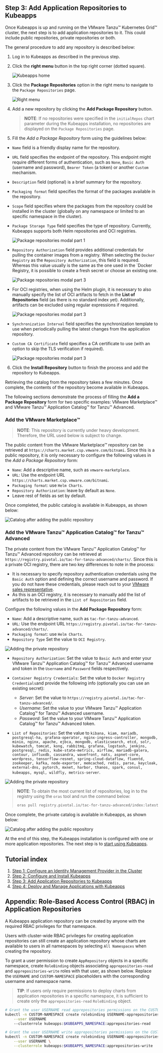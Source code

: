 ## Step 3: Add Application Repositories to Kubeapps

Once Kubeapps is up and running on the VMware Tanzu™ Kubernetes Grid™ cluster, the next step is to add application repositories to it. This could include public repositories, private repositories or both.

The general procedure to add any repository is described below:

1. Log in to Kubeapps as described in the previous step.
2. Click the **right menu** button in the top right corner (dotted square).

   ![Kubeapps home](../../img/kubeapps-on-tkg/kubeapps-applications-empty.png)

3. Click the **Package Repositories** option in the right menu to navigate to the `Package Repositories` page.

   ![Right menu](../../img/kubeapps-on-tkg/kubeapps-menu-right.png)

4. Add a new repository by clicking the **Add Package Repository** button.

   > **NOTE**: If no repositories were specified in the `initialRepos` chart parameter during the Kubeapps installation, no repositories are displayed on the `Package Repositories` page.

5. Fill the _Add a Package Repository_ form using the guidelines below:

- `Name` field is a friendly display name for the repository.
- `URL` field specifies the endpoint of the repository. This endpoint might require different forms of authentication, such as `None`, `Basic Auth` (username and password), `Bearer Token` (a token) or another `Custom` mechanism.
- `Description` field (optional) is a brief summary for the repository.
- `Packaging format` field specifies the format of the packages available in the repository.
- `Scope` field specifies where the packages from the repository could be installed in the cluster (globally on any namespace or limited to an specific namespace in the cluster).
- `Package Storage Type` field specifies the type of repository. Currently, Kubeapps supports both Helm repositories and OCI registries.

  ![Package repositories modal part 1](../../img/kubeapps-on-tkg/apprepository-detail-general.png)

- `Repository Authorization` field provides additional credentials for pulling the container images from a registry. When selecting the `Docker Registry` as the `Repository Authorization`, this field is required.
Whereas this value usually is the same as the one used in the `Docker Registry, it is possible to create a fresh secret or choose an existing one.

  ![Package repositories modal part 3](../../img/kubeapps-on-tkg/apprepository-authentication.png)

- For OCI registries, when using the Helm plugin, it is necessary to also manually specify the list of OCI artifacts to fetch in the **List of Repositories** field (as there is no standard index yet). 
Additionally, artifacts can be excluded using regular expressions if required.

  ![Package repositories modal part 3](../../img/kubeapps-on-tkg/apprepository-filtering.png)

- `Synchronization Interval` field specifies the synchronization template to use when periodically pulling the latest changes from the application repository.
- `Custom CA Certificate` field specifies a CA certificate to use (with an option to skip the TLS verification if required).

  ![Package repositories modal part 3](../../img/kubeapps-on-tkg/apprepository-advanced.png)

6. Click the **Install Repository** button to finish the process and add the repository to Kubeapps.

Retrieving the catalog from the repository takes a few minutes. Once complete, the contents of the repository become available in Kubeapps.

The following sections demonstrate the process of filling the **Add a Package Repository** form for two specific examples: VMware Marketplace™ and VMware Tanzu™ Application Catalog™ for Tanzu™ Advanced.

### Add the VMware Marketplace™

> **NOTE**: This repository is currently under heavy development. Therefore, the URL used below is subject to change.

The public content from the VMware Marketplace™ repository can be retrieved at `https://charts.market.csp.vmware.com/bitnami`. Since this is a public repository, it is only necessary to configure the following values in the _Add a Package Repository_ form:

- `Name`: Add a descriptive name, such as `vmware-marketplace`.
- `URL`: Use the endpoint URL `https://charts.market.csp.vmware.com/bitnami`.
- `Packaging format`: use `Helm Charts`.
- `Repository Authorization`: leave by default as `None`.
- Leave rest of fields as set by default.

Once completed, the public catalog is available in Kubeapps, as shown below:

![Catalog after adding the public repository](../../img/kubeapps-on-tkg/kubeapps-catalog-marketplace.png)

### Add the VMware Tanzu™ Application Catalog™ for Tanzu™ Advanced

The private content from the VMware Tanzu™ Application Catalog™ for Tanzu™ Advanced repository can be retrieved at `https://registry.pivotal.io/tac-for-tanzu-advanced/charts/`. Since this is a private OCI registry, there are two key differences to note in the process:

- It is necessary to specify repository authentication credentials using the `Basic Auth` option and defining the correct username and password. If you do not have these credentials, please reach out to your [VMware sales representative](https://www.vmware.com/company/contact_sales.html).
- As this is an OCI registry, it is necessary to manually add the list of artifacts to be retrieved in the `List of Repositories` field.

Configure the following values in the **Add Package Repository** form:

- `Name`: Add a descriptive name, such as `tac-for-tanzu-advanced`.
- `URL`: Use the endpoint URL `https://registry.pivotal.io/tac-for-tanzu-advanced/charts/`.
- `Packaging format`: use `Helm Charts`.
- `Repository Type` Set the value to `OCI Registry`.

![Adding the private repository](../../img/kubeapps-on-tkg/apprepository-example-tac.png)

- `Repository Authorization`: Set the value to `Basic Auth` and enter your VMware Tanzu™ Application Catalog™ for Tanzu™ Advanced username and token in the `Username` and `Password` fields respectively.
- `Container Registry Credentials`: Set the value to `Docker Registry Credentials`and provide the following info (optionally you can use an existing secret):

  - _Server_: Set the value to `https://registry.pivotal.io/tac-for-tanzu-advanced/`.
  - _Username_: Set the value to your VMware Tanzu™ Application Catalog™ for Tanzu™ Advanced username.
  - _Password_: Set the value to your VMware Tanzu™ Application Catalog™ for Tanzu™ Advanced token.

- `List of Repositories`: Set the value to `kibana, kiam, mariadb, postgresql-ha, grafana-operator, nginx-ingress-controller, mongodb, minio, nginx, apache, ejbca, mongodb, elasticsearch, etcd, solr, kubewatch, tomcat, kong, rabbitmq, grafana, logstash, jenkins, postgresql, redis, kube-state-metrics, airflow, mariadb-galera, contour, influxdb, cassandra, wavefront, nats, aspnet-core, wordpress, tensorflow-resnet, spring-cloud-dataflow, fluentd, zookeeper, kafka, node-exporter, memcached, redis, parse, keycloak, external-dns, pytorch, mxnet, harbor, thanos, spark, consul, kubeapps, mysql, wildfly, metrics-server`.

![Adding the private repository](../../img/kubeapps-on-tkg/apprepository-example-tac-auth.png)

> **NOTE**: To obtain the most current list of repositories, log in to the registry using the `oras` tool and run the command below:
>
> ```bash
> oras pull registry.pivotal.io/tac-for-tanzu-advanced/index:latest -a && cat asset-index.json | jq -r '.charts | map(.name) | join(",")'
> ```

Once complete, the private catalog is available in Kubeapps, as shown below:

![Catalog after adding the public repository](../../img/kubeapps-on-tkg/kubeapps-catalog-tac.png)

At the end of this step, the Kubeapps installation is configured with one or more application repositories. The next step is to [start using Kubeapps](./step-4.md).

## Tutorial index

1. [Step 1: Configure an Identity Management Provider in the Cluster](./step-1.md)
2. [Step 2: Configure and Install Kubeapps](./step-2.md)
3. [Step 3: Add Application Repositories to Kubeapps](./step-3.md)
4. [Step 4: Deploy and Manage Applications with Kubeapps](./step-4.md)

## Appendix: Role-Based Access Control (RBAC) in Application Repositories

A Kubeapps application repository can be created by anyone with the required RBAC privileges for that namespace.

Users with cluster-wide RBAC privileges for creating application repositories can still create an application repository whose charts are available to users in all namespaces by selecting `All Namespaces` when creating the repository.

To grant a user permission to create `AppRepository` objects in a specific namespace, create `RoleBinding` objects associating `apprepositories-read` and `apprepositories-write` roles with that user, as shown below. Replace the `USERNAME` and `CUSTOM-NAMESPACE` placeholders with the corresponding username and namespace name.

> **TIP**: If users only require permissions to deploy charts from application repositories in a specific namespace, it is sufficient to create only the `apprepositories-read` `RoleBinding` object.

```bash
# Grant the user USERNAME read apprepositories permissions on the CUSTOM-NAMESPACE namespace
kubectl -n CUSTOM-NAMESPACE create rolebinding USERNAME-apprepositories-read \
    --user USERNAME
    --clusterrole kubeapps:$KUBEAPPS_NAMESPACE:apprepositories-read
```

```bash
# Grant the user USERNAME write apprepositories permissions on the CUSTOM-NAMESPACE namespace
kubectl -n CUSTOM-NAMESPACE create rolebinding USERNAME-apprepositories-write \
    --user USERNAME \
    --clusterrole kubeapps:$KUBEAPPS_NAMESPACE:apprepositories-write
```
